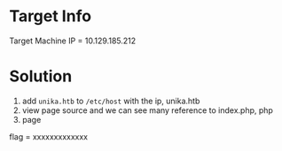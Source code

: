 # Target Info
Target Machine IP = 10.129.185.212

# Solution
1. add `unika.htb` to `/etc/host` with the ip, unika.htb
2. view page source and we can see many reference to index.php, php
3. page

flag = xxxxxxxxxxxxx
